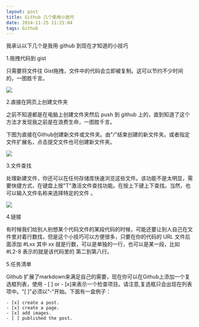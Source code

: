 ```yaml
---
layout: post
title: Github 几个使用小技巧
date: 2014-11-25 11:21:04
tags: Github
---
```


我承认以下几个是我用 github 到现在才知道的小技巧

1.拖拽代码到 gist

只需要将文件往 Gist拖拽，文件中的代码会立即被复制。这可以节约不少时间的，一图胜千言。

![](http://evgetgif.qiniudn.com/1-drag-n-drop.gif)

2.直接在网页上创建文件夹

之前不知道都是在电脑上创建文件夹然后 push 到 github 上的，直到知道了这个方法才发现我之前是在浪费生命，一图胜千言。

下图为直接在Github创建新文件或文件夹。由"/"结束创建的新文件夹。或者指定文件扩展名，点击提交文件也可创建新文件夹。

![](http://evgetgif.qiniudn.com/2-github-new-files.gif)

3.文件查找

处理新建文件，你还可以在任何存储库快速浏览这些文件。该功能不是太明显，需要快捷方式，在键盘上按"T"激活文件查找功能。在按上下键上下查找。当然，也可以输入文件名称来选择特定的文件 。

![](http://evgetgif.qiniudn.com/4-github-file-finder.gif)

4.链接

有时候我们给别人别想某个代码文件的某段代码的时候，可能还要让别人自己在文件里对着行数找，但是这个小技巧可以方便很多，只要在你的代码的 URL 文件后面添加 #Lxx  其中 xx 就是行数，可以是单独的一行，也可以是某一段，比如 #L2-8 表示的就是该代码里的 第二到第八行。

5.任务清单

Github 扩展了markdown来满足自己的需要，现在你可以在Github上添加一个复选框列表，使用 - [ ] or - [x]来表示一个检查项目。请注意,复选框只会出现在列表项中。"[ ]"必须以"‐"开始。下面有一盒例子：

```
- [x] create a post.
- [x] create a page.
- [x] add images.
- [ ] published the post.
```



